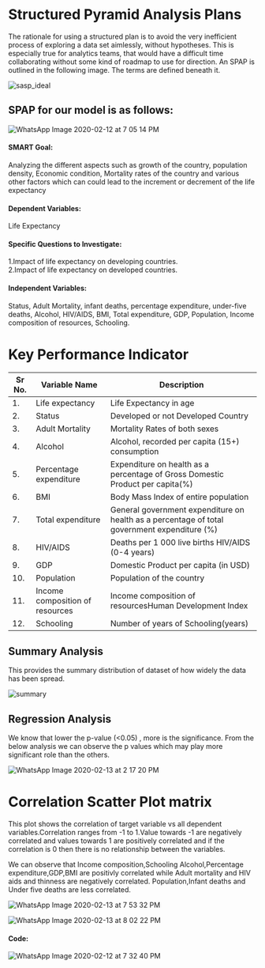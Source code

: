 # Structured Pyramid Analysis Plans
 The rationale for using a structured plan is to avoid the very inefficient process of exploring a data set aimlessly, without hypotheses. This is especially true for analytics teams, that would have a difficult time collaborating without some kind of roadmap to use for direction.
 An SPAP is outlined in the following image. The terms are defined beneath it.
 
 
 ![sasp_ideal](https://user-images.githubusercontent.com/60514533/74491635-35a29900-4e9a-11ea-9df6-32c54d0a7e5a.PNG)

## SPAP for our model is as follows:

![WhatsApp Image 2020-02-12 at 7 05 14 PM](https://user-images.githubusercontent.com/60514533/74389003-e6d9fe00-4dca-11ea-8b01-12a2c237abcb.jpeg)

#### SMART Goal:
Analyzing the different aspects such as growth of the country, population density, Economic condition, Mortality rates of the country and various other factors which can could lead to the increment or decrement of the life expectancy 
#### Dependent Variables:
Life Expectancy
#### Specific Questions to Investigate:
1.Impact of life expectancy on developing countries.                                                                                       
2.Impact of life expectancy on developed countries.
#### Independent Variables:
Status, Adult Mortality, infant deaths, percentage expenditure, under-five deaths, Alcohol, HIV/AIDS, BMI, Total expenditure, GDP, Population, Income composition of resources, Schooling.

# Key Performance Indicator


|Sr No. |Variable Name            |Description                                                                                  |
|-------|-------------------------|---------------------------------------------------------------------------------------------|
|1.	    |Life expectancy          |Life Expectancy in age                                                                       |
|2.	    |Status                   |Developed or not Developed Country                                                           |
|3.	    |Adult Mortality          |Mortality Rates of both sexes                                                                |
|4.	    |Alcohol                  |Alcohol, recorded per capita (15+) consumption                                               |
|5.	    |Percentage expenditure   |Expenditure on health as a percentage of Gross Domestic Product per capita(%)                |
|6.     |BMI                      |Body Mass Index of entire population                                                         |
|7.     |Total expenditure        |General government expenditure on health as a percentage of total government expenditure (%) |
|8.    |HIV/AIDS                 |Deaths per 1 000 live births HIV/AIDS (0-4 years)                                            |
|9.    |GDP                      |Domestic Product per capita (in USD)                                                         |
|10.    |Population               |Population of the country                                                                    |
|11.    |Income composition of resources      |Income composition of resourcesHuman Development Index                                       |
|12.    |Schooling                |Number of years of Schooling(years)                                                          |
 
## Summary Analysis
This provides the summary distribution of dataset of how widely the data has been spread.

![summary](https://user-images.githubusercontent.com/60514533/74390812-5999a800-4dd0-11ea-8bac-2545ac6d2dca.PNG)

## Regression Analysis

We know that lower the p-value (<0.05) , more is the significance. From the below analysis we can observe the p values which may play more significant role than the others.

![WhatsApp Image 2020-02-13 at 2 17 20 PM](https://user-images.githubusercontent.com/60514533/74492121-c29a2200-4e9b-11ea-8037-8cde16504fa7.jpeg)


# Correlation Scatter Plot matrix
This plot shows the correlation of target variable vs all dependent variables.Correlation ranges from -1 to 1.Value towards -1 are negatively correlated and values towards 1 are positively correlated and if the correlation is 0 then there is no relationship between the variables.

We can observe that Income composition,Schooling Alcohol,Percentage expenditure,GDP,BMI are positivly correlated while Adult mortality and HIV aids and thinness are negatively correlated. Population,Infant deaths and Under five deaths are less correlated.

![WhatsApp Image 2020-02-13 at 7 53 32 PM](https://user-images.githubusercontent.com/60514533/74492594-6932f280-4e9d-11ea-9b34-6aeb79a275d2.jpeg)

![WhatsApp Image 2020-02-13 at 8 02 22 PM](https://user-images.githubusercontent.com/60514533/74492694-bd3dd700-4e9d-11ea-8f9d-a3a4c33ffadc.jpeg)

#### Code:                                                                                            

![WhatsApp Image 2020-02-12 at 7 32 40 PM](https://user-images.githubusercontent.com/60514533/74390220-982e6300-4dce-11ea-95b2-21970f0119e1.jpeg)
